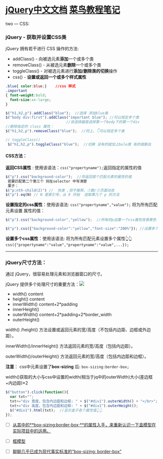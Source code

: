 # [jQuery中文文档](https://www.jquery123.com/hover/) [菜鸟教程笔记](https://www.runoob.com/jquery/jquery-tutorial.html)

 two — CSS:



### jQuery - 获取并设置CSS类

jQuery 拥有若干进行 CSS 操作的方法:

- addClass()	 -	 向被选元素**添加**一个或多个类
- removeClass() -          从被选元素**删除**一个或多个类
- toggleClass() -            对被选元素进行**添加/删除类的切换**操作
- css() -                          **设置或返回一个或多个样式属性**

```css
.blue{ color:blue;}    //css 样式 
.important
{ font-weight:bold;
  font-size:xx-large;
}
```

```javascript
$("h1,h2,p").addClass("blue");  //选择 添加blue类
$("body div:first").addClass("important blue"); //可以规定多个类 
							//该选择器是选择第一个body下的第一个div
//删除指定的 class 属性：
$("h1,h2,p").removeClass("blue");  //同上、👇可以规定多个类

// toggleClass()
 $("h1,h2,p").toggleClass("blue");  //切换 没有的就加上bule类 有的就删去

```

####  CSS方法： 

**返回CSS属性** : 使用该语法：`css("propertyname");`返回指定的属性的值

```javascript
$("p").css("background-color");  //将返回首个匹配元素的属性的值 
 若要匹配第二个第三个 则在selector 中写清楚
 栗子：
$("p:nth-child(2)") //  伪类 ,但不推荐。①数/②页面动态
$("p").eq(N) // N 是索引号，从 0 开始  选取第几个 p 的方法
```

**设置指定的css属性**：使用该语法:  `css("propertyname","value");` 将为所有匹配元素设置 属性的值：

```javascript
$("p").css("background-color","yellow");  //所有的p设置一个css属性背景黄色

$("p").css({"background-color":"yellow","font-size":"200%"}); //设置多个属性,格式同attr()
```

**设置多个css属性**：使用该语法:   将为所有匹配元素设置多个属性👆👆`css({"propertyname":"value","propertyname":"value",...});`

---



### jQuery尺寸方法：

通过 jQuery，很容易处理元素和浏览器窗口的尺寸。

jQuery 提供多个处理尺寸的重要方法：![](https://www.runoob.com/images/img_jquerydim.gif)

- width()                                content               
- height()                               content
- innerWidth()                      content+2*padding
- innerHeight()
- outerWidth()                      content+2\*padding+2\*border_width
- outerHeight()

width() /height() 方法设置或返回元素的宽/高度（不包括内边距、边框或外边距）。

innerWidth()/innerHeight()  方法返回元素的宽/高度（包括内边距）。

outerWidth()/outerHeight() 方法返回元素的宽/高度（包括内边距和边框）。

**注意**：  css中元素设置了**box-sizing** 后: `box-sizing:border-box;`

width()获取的大小与css中设置的width(相当于jq中的outerWidth)大小(差边框+内边距)*2

```javascript
$("button").click(function(){
  var txt="";
  txt+="div 宽度，包含内边距和边框: " + $("#div1").outerWidth() + "</br>";
  txt+="div 高度，包含内边距和边框: " + $("#div1").outerHeight();
  $("#div1").html(txt);  //显示盒子各个属性值👆👆
});
```

- [ ] [从其中的**box-sizing:border-box;**的属性入手，来重新认识一下盒模型在实际项目中的运用。](https://blog.csdn.net/qq_26780317/article/details/80736514)

- [ ] [框模型](https://developer.mozilla.org/zh-CN/docs/Learn/CSS/Introduction_to_CSS/Box_model)  

- [ ] [聊聊几乎已成为现代事实标准的“box-sizing: border-box”](https://www.jianshu.com/p/006a422afb8e)

